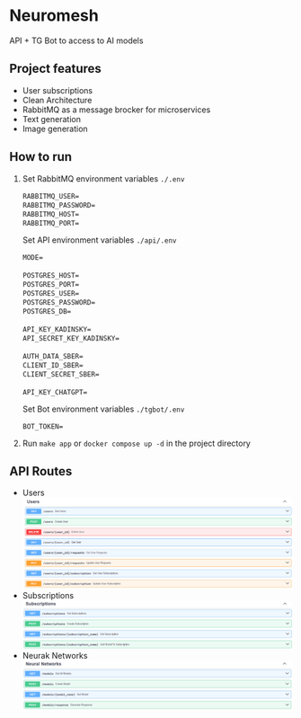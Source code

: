 # Neuromesh
API + TG Bot to access to AI models

## Project features
* User subscriptions
* Clean Architecture
* RabbitMQ as a message brocker for microservices
* Text generation
* Image generation

## How to run
1. Set RabbitMQ environment variables `./.env`
    ```
    RABBITMQ_USER=
    RABBITMQ_PASSWORD=
    RABBITMQ_HOST=
    RABBITMQ_PORT=
    ```
    Set API environment variables `./api/.env`
    ```
    MODE=

    POSTGRES_HOST=
    POSTGRES_PORT=
    POSTGRES_USER=
    POSTGRES_PASSWORD=
    POSTGRES_DB=

    API_KEY_KADINSKY=
    API_SECRET_KEY_KADINSKY=

    AUTH_DATA_SBER=
    CLIENT_ID_SBER=
    CLIENT_SECRET_SBER=

    API_KEY_CHATGPT=
    ```
    Set Bot environment variables `./tgbot/.env`
    ```
    BOT_TOKEN=
    ```

2. Run `make app` or `docker compose up -d` in the project directory

## API Routes
* Users ![image](./docs/images/users.png)
* Subscriptions ![image](./docs/images/subscriptions.png)
* Neurak Networks ![image](./docs/images/neural_networks.png)

